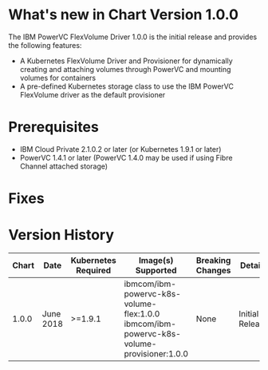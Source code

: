 # What's new in Chart Version 1.0.0

The IBM PowerVC FlexVolume Driver 1.0.0 is the initial release and provides the following features:

* A Kubernetes FlexVolume Driver and Provisioner for dynamically creating and attaching volumes through PowerVC and mounting volumes for containers
* A pre-defined Kubernetes storage class to use the IBM PowerVC FlexVolume driver as the default provisioner

# Prerequisites
* IBM Cloud Private 2.1.0.2 or later (or Kubernetes 1.9.1 or later)
* PowerVC 1.4.1 or later (PowerVC 1.4.0 may be used if using Fibre Channel attached storage)

# Fixes

# Version History

| Chart | Date | Kubernetes Required | Image(s) Supported | Breaking Changes | Details |
| ----- | ---- | ------------ | ------------------ | ---------------- | ------- | 
| 1.0.0 | June 2018| >=1.9.1 | ibmcom/ibm-powervc-k8s-volume-flex:1.0.0 ibmcom/ibm-powervc-k8s-volume-provisioner:1.0.0 | None | Initial Release |
